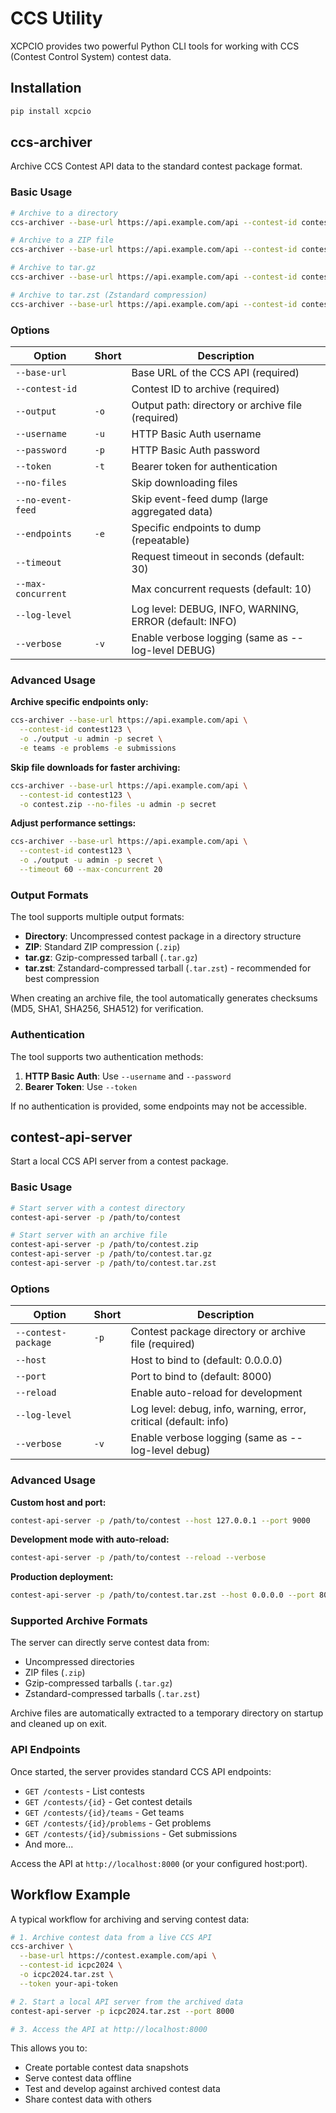 <!-- markdownlint-disable MD024 -->

# CCS Utility

XCPCIO provides two powerful Python CLI tools for working with CCS (Contest Control System) contest data.

## Installation

```bash
pip install xcpcio
```

## ccs-archiver

Archive CCS Contest API data to the standard contest package format.

### Basic Usage

```bash
# Archive to a directory
ccs-archiver --base-url https://api.example.com/api --contest-id contest123 -o ./output -u admin -p secret

# Archive to a ZIP file
ccs-archiver --base-url https://api.example.com/api --contest-id contest123 -o contest.zip --token abc123

# Archive to tar.gz
ccs-archiver --base-url https://api.example.com/api --contest-id contest123 -o contest.tar.gz -u admin -p secret

# Archive to tar.zst (Zstandard compression)
ccs-archiver --base-url https://api.example.com/api --contest-id contest123 -o contest.tar.zst -u admin -p secret
```

### Options

| Option             | Short | Description                                            |
| ------------------ | ----- | ------------------------------------------------------ |
| `--base-url`       |       | Base URL of the CCS API (required)                     |
| `--contest-id`     |       | Contest ID to archive (required)                       |
| `--output`         | `-o`  | Output path: directory or archive file (required)      |
| `--username`       | `-u`  | HTTP Basic Auth username                               |
| `--password`       | `-p`  | HTTP Basic Auth password                               |
| `--token`          | `-t`  | Bearer token for authentication                        |
| `--no-files`       |       | Skip downloading files                                 |
| `--no-event-feed`  |       | Skip event-feed dump (large aggregated data)           |
| `--endpoints`      | `-e`  | Specific endpoints to dump (repeatable)                |
| `--timeout`        |       | Request timeout in seconds (default: 30)               |
| `--max-concurrent` |       | Max concurrent requests (default: 10)                  |
| `--log-level`      |       | Log level: DEBUG, INFO, WARNING, ERROR (default: INFO) |
| `--verbose`        | `-v`  | Enable verbose logging (same as --log-level DEBUG)     |

### Advanced Usage

**Archive specific endpoints only:**

```bash
ccs-archiver --base-url https://api.example.com/api \
  --contest-id contest123 \
  -o ./output -u admin -p secret \
  -e teams -e problems -e submissions
```

**Skip file downloads for faster archiving:**

```bash
ccs-archiver --base-url https://api.example.com/api \
  --contest-id contest123 \
  -o contest.zip --no-files -u admin -p secret
```

**Adjust performance settings:**

```bash
ccs-archiver --base-url https://api.example.com/api \
  --contest-id contest123 \
  -o ./output -u admin -p secret \
  --timeout 60 --max-concurrent 20
```

### Output Formats

The tool supports multiple output formats:

- **Directory**: Uncompressed contest package in a directory structure
- **ZIP**: Standard ZIP compression (`.zip`)
- **tar.gz**: Gzip-compressed tarball (`.tar.gz`)
- **tar.zst**: Zstandard-compressed tarball (`.tar.zst`) - recommended for best compression

When creating an archive file, the tool automatically generates checksums (MD5, SHA1, SHA256, SHA512) for verification.

### Authentication

The tool supports two authentication methods:

1. **HTTP Basic Auth**: Use `--username` and `--password`
2. **Bearer Token**: Use `--token`

If no authentication is provided, some endpoints may not be accessible.

## contest-api-server

Start a local CCS API server from a contest package.

### Basic Usage

```bash
# Start server with a contest directory
contest-api-server -p /path/to/contest

# Start server with an archive file
contest-api-server -p /path/to/contest.zip
contest-api-server -p /path/to/contest.tar.gz
contest-api-server -p /path/to/contest.tar.zst
```

### Options

| Option              | Short | Description                                                      |
| ------------------- | ----- | ---------------------------------------------------------------- |
| `--contest-package` | `-p`  | Contest package directory or archive file (required)             |
| `--host`            |       | Host to bind to (default: 0.0.0.0)                               |
| `--port`            |       | Port to bind to (default: 8000)                                  |
| `--reload`          |       | Enable auto-reload for development                               |
| `--log-level`       |       | Log level: debug, info, warning, error, critical (default: info) |
| `--verbose`         | `-v`  | Enable verbose logging (same as --log-level debug)               |

### Advanced Usage

**Custom host and port:**

```bash
contest-api-server -p /path/to/contest --host 127.0.0.1 --port 9000
```

**Development mode with auto-reload:**

```bash
contest-api-server -p /path/to/contest --reload --verbose
```

**Production deployment:**

```bash
contest-api-server -p /path/to/contest.tar.zst --host 0.0.0.0 --port 8000
```

### Supported Archive Formats

The server can directly serve contest data from:

- Uncompressed directories
- ZIP files (`.zip`)
- Gzip-compressed tarballs (`.tar.gz`)
- Zstandard-compressed tarballs (`.tar.zst`)

Archive files are automatically extracted to a temporary directory on startup and cleaned up on exit.

### API Endpoints

Once started, the server provides standard CCS API endpoints:

- `GET /contests` - List contests
- `GET /contests/{id}` - Get contest details
- `GET /contests/{id}/teams` - Get teams
- `GET /contests/{id}/problems` - Get problems
- `GET /contests/{id}/submissions` - Get submissions
- And more...

Access the API at `http://localhost:8000` (or your configured host:port).

## Workflow Example

A typical workflow for archiving and serving contest data:

```bash
# 1. Archive contest data from a live CCS API
ccs-archiver \
  --base-url https://contest.example.com/api \
  --contest-id icpc2024 \
  -o icpc2024.tar.zst \
  --token your-api-token

# 2. Start a local API server from the archived data
contest-api-server -p icpc2024.tar.zst --port 8000

# 3. Access the API at http://localhost:8000
```

This allows you to:

- Create portable contest data snapshots
- Serve contest data offline
- Test and develop against archived contest data
- Share contest data with others
